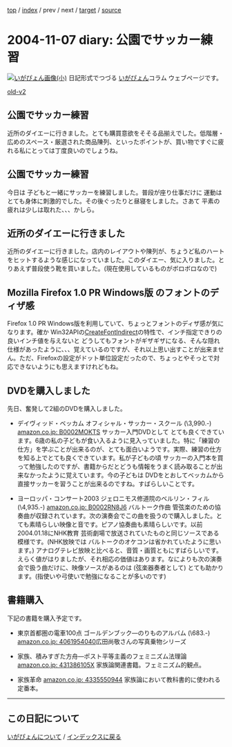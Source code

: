 [top](https://igapyon.github.io/diary/) 
 / [index](https://igapyon.github.io/diary/2004/index.html) 
 / prev 
 / next 
 / [target](https://igapyon.github.io/diary/2004/ig041107.html) 
 / [source](https://github.com/igapyon/diary/blob/gh-pages/2004/ig041107.html.src.md) 

2004-11-07 diary: 公園でサッカー練習
=====================================================================================================
[![いがぴょん画像(小)](https://igapyon.github.io/diary/images/iga200306s.jpg "いがぴょん")](https://igapyon.github.io/diary/memo/memoigapyon.html) 日記形式でつづる [いがぴょん](https://igapyon.github.io/diary/memo/memoigapyon.html)コラム ウェブページです。

[old-v2](ig041107-orig.html)

## 公園でサッカー練習

近所のダイエーに行きました。とても購買意欲をそそる品揃えでした。低階層・広めのスペース・厳選された商品陳列、といったポイントが、買い物ですぐに疲れる私にとっては丁度良いのでしょうね。


## 公園でサッカー練習

今日は 子どもと一緒にサッカーを練習しました。普段が座り仕事だけに 運動はとても身体に刺激的でした。その後ぐったりと昼寝をしました。さあて 平素の疲れは少しは取れた、、、かしら。

## 近所のダイエーに行きました

近所のダイエーに行きました。店内のレイアウトや陳列が、ちょうど私のハートをヒットするような感じになっていました。このダイエー、気に入りました。とりあえず普段使う靴を買いました。(現在使用しているものがボロボロなので)

## Mozilla Firefox 1.0 PR Windows版 のフォントのディザ感

Firefox 1.0 PR Windows版を利用していて、ちょっとフォントのディザ感が気になります。確か
Win32APIの[CreateFontIndirect](http://www.microsoft.com/japan/msdn/library/default.asp?url=/japan/msdn/library/ja/jpgdi/html/_win32_createfontindirect.asp)の特性で、インチ指定できりの良いインチ値を与えないと どうしてもフォントがギザギザになる、そんな隠れ仕様があったように、、、覚えているのですが、それ以上思い出すことが出来ません。ただ、Firefoxの設定がドット単位設定だったので、ちょっとやそっとで対応できないようにも思えますけれどもね。

## DVDを購入しました

先日、奮発して2組のDVDを購入しました。

* デイヴィッド・ベッカム オフィシャル・サッカー・スクール (\3,990.-)
  [amazon.co.jp: B0002MOKTS](http://www.amazon.co.jp/exec/obidos/ASIN/B0002MOKTS/igapyondiary-22)
  サッカー入門DVDとして とても良くできています。6歳の私の子どもが食い入るように見入っていました。特に「練習の仕方」を学ぶことが出来るのが、とても面白いようです。実際、練習の仕方を知る上でとても良くできています。私が子どもの頃
  サッカーの入門本を買って勉強したのですが、書籍からだとどうも情報をうまく読み取ることが出来なかったように覚えています。今の子どもは
  DVDをとおしてベッカムから直接サッカーを習うことが出来るのですね。すばらしいことです。
  
* ヨーロッパ・コンサート2003 ジェロニモス修道院のベルリン・フィル (\4,935.-)
  [amazon.co.jp: B0002RN8J6](http://www.amazon.co.jp/exec/obidos/ASIN/B0002RN8J6/igapyondiary-22)
  バルトーク作曲 管弦楽のための協奏曲が収録されています。次の演奏会でこの曲を扱うので購入しました。とても素晴らしい映像と音です。ピアノ協奏曲も素晴らしいです。以前
  2004.01.18にNHK教育 芸術劇場で放送されていたものと同じソースである模様です。(NHK放映では
  バルトークのオケコンは省かれていたように思います。) アナログテレビ放映と比べると、音質・画質ともにすばらしいです。えらく値がはりましたが、それ相応の価値はあります。なによりも次の演奏会で扱う曲だけに、映像ソースがあるのは
  (弦楽器奏者として) とても助かります。(指使いや弓使いで勉強になることが多いのです)

## 書籍購入

下記の書籍を購入予定です。

* 東京首都圏の電車100点 ゴールデンブック―のりものアルバム (\683.-)
  [amazon.co.jp: 4061954040](http://www.amazon.co.jp/exec/obidos/ASIN/4061954040/igapyondiary-22)広田尚敬さんの写真乗物シリーズ
  
* 家族、積みすぎた方舟―ポスト平等主義のフェミニズム法理論
  [amazon.co.jp: 431386105X](http://www.amazon.co.jp/exec/obidos/ASIN/431386105X/igapyondiary-22)
  家族論関連書籍。フェミニズム的観点。
  
* 家族革命
  [amazon.co.jp: 4335550944](http://www.amazon.co.jp/exec/obidos/ASIN/4335550944/igapyondiary-22)
  家族論において教科書的に使われる定番本。


----------------------------------------------------------------------------------------------------

## この日記について
[いがぴょんについて](https://igapyon.github.io/diary/memo/memoigapyon.html) / [インデックスに戻る](https://igapyon.github.io/diary/idxall.html)

